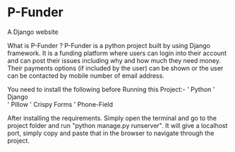 # P-Funder
A Django website 

What is P-Funder ?
  P-Funder is a python project built by using Django framework. It is a funding platform where users can login into their account and can post their issues
  including why and how much they need money. Their payments options (if included by the user) can be shown or the user can be contacted by mobile number of 
  email address.

You need to install the following before Running this Project:-
' Python
' Django  
' Pillow
' Crispy Forms
' Phone-Field

After installing the requirements. Simply open the terminal and go to the project folder and run "python manage.py runserver". It will give a localhost port, simply
copy and paste that in the browser to navigate through the project.
